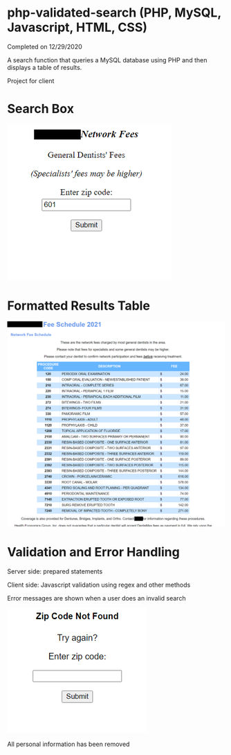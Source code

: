 # php-validated-search (PHP, MySQL, Javascript, HTML, CSS) 
Completed on 12/29/2020

A search function that queries a MySQL database using PHP and then displays a table of results.

Project for client

# Search Box
![Results Table](https://raw.githubusercontent.com/tvox15/php-validated-search/master/images/search-box.PNG)

# Formatted Results Table
![Results Table](https://raw.githubusercontent.com/tvox15/php-validated-search/master/images/search-results.PNG)


# Validation and Error Handling
Server side: prepared statements 

Client side: Javascript validation using regex and other methods


Error messages are shown when a user does an invalid search

![Error handling](https://raw.githubusercontent.com/tvox15/php-validated-search/master/images/error-handling.PNG)


All personal information has been removed
